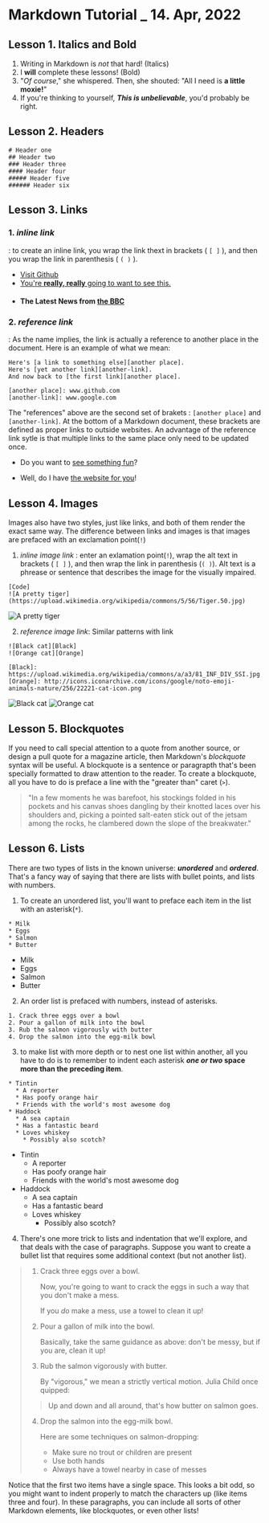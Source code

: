 # Markdown Tutorial _ 14. Apr, 2022

## Lesson 1. Italics and Bold
1. Writing in Markdown is _not_ that hard! (Italics)
2. I **will** complete these lessons! (Bold)
3. "_Of course_," she whispered. Then, she shouted: "All I need is **a little moxie!**"
4. If you're thinking to yourself, **_This is unbelievable_**, you'd probably be right.


## Lesson 2. Headers
```
# Header one
## Header two
### Header three
#### Header four
##### Header five
###### Header six
```

## Lesson 3. Links

### 1. _inline link_ 
: to create an inline link, you wrap the link thext in brackets ( `[ ]` ), and then you wrap the link in parenthesis ( `( )` ). 
- [Visit Github](www.github.com)
- [You're **really, really** going to want to see this.](www.dailykitten.com)
- #### The Latest News from [the BBC](www.bbc.com/news)
### 2. _reference link_ 
: As the name implies, the link is actually a reference to another place in the document. Here is an example of what we mean:

```
Here's [a link to something else][another place].
Here's [yet another link][another-link].
And now back to [the first link][another place].

[another place]: www.github.com
[another-link]: www.google.com
```
The "references" above are the second set of brakets : `[another place]` and `[another-link]`.
At the bottom of a Markdown document, these brackets are defined as proper links to outside websites. An advantage of the reference link sytle is that multiple links to the same place only need to be updated once.

- Do you want to [see something fun][a fun place]?

- Well, do I have [the website for you][another fun place]!

[a fun place]: www.zombo.com
[another fun place]: www.stumbleupon.com


## Lesson 4. Images

Images also have two styles, just like links, and both of them render the exact same way. The difference between links and images is that images are prefaced with an exclamation point(`!`)
1. _inline image link_
: enter an exlamation point(`!`), wrap the alt text in brackets ( `[ ]` ), and then wrap the link in parenthesis (`( )`). Alt text is a phrease or sentence that describes the image for the visually impaired.

```
[Code]
![A pretty tiger](https://upload.wikimedia.org/wikipedia/commons/5/56/Tiger.50.jpg)
```

![A pretty tiger](https://upload.wikimedia.org/wikipedia/commons/5/56/Tiger.50.jpg)

2. _reference image link_: Similar patterns with link

```
![Black cat][Black]
![Orange cat][Orange]

[Black]: https://upload.wikimedia.org/wikipedia/commons/a/a3/81_INF_DIV_SSI.jpg
[Orange]: http://icons.iconarchive.com/icons/google/noto-emoji-animals-nature/256/22221-cat-icon.png

```

![Black cat][Black]
![Orange cat][Orange]

[Black]: https://upload.wikimedia.org/wikipedia/commons/a/a3/81_INF_DIV_SSI.jpg
[Orange]: http://icons.iconarchive.com/icons/google/noto-emoji-animals-nature/256/22221-cat-icon.png

## Lesson 5. Blockquotes
If you need to call special attention to a quote from another source, or design a pull quote for a magazine article, then Markdown's _blockquote_ syntax will be useful. A blockquote is a sentence or paragrapth that's been specially formatted to draw attention to the reader.
To create a blockquote, all you have to do is preface a line with the "greater than" caret (`>`).
> "In a few moments he was barefoot, his stockings folded in his pockets and his
  canvas shoes dangling by their knotted laces over his shoulders and, picking a
  pointed salt-eaten stick out of the jetsam among the rocks, he clambered down
  the slope of the breakwater."

## Lesson 6. Lists
There are two types of lists in the known universe: _**unordered**_ and _**ordered**_. That's a fancy way of saying that there are lists with bullet points, and lists with numbers.
1. To create an unordered list, you'll want to preface each item in the list with an asterisk(`*`).
```
* Milk
* Eggs
* Salmon
* Butter
```
* Milk
* Eggs
* Salmon
* Butter

2. An order list is prefaced with numbers, instead of asterisks.
```
1. Crack three eggs over a bowl
2. Pour a gallon of milk into the bowl
3. Rub the salmon vigorously with butter
4. Drop the salmon into the egg-milk bowl
```

3. to make list with more depth or to nest one list within another, all you have to do is to remember to indent each asterisk **_one or two_ space more than the preceding item**.
```
* Tintin
  * A reporter
  * Has poofy orange hair
  * Friends with the world's most awesome dog
* Haddock
  * A sea captain
  * Has a fantastic beard
  * Loves whiskey
    * Possibly also scotch?
```
* Tintin
  * A reporter
  * Has poofy orange hair
  * Friends with the world's most awesome dog
* Haddock
  * A sea captain
  * Has a fantastic beard
  * Loves whiskey
    * Possibly also scotch?

4. There's one more trick to lists and indentation that we'll explore, and that deals with the case of paragraphs. Suppose you want to create a bullet list that requires some additional context (but not another list). 

>1. Crack three eggs over a bowl.
>
>    Now, you're going to want to crack the eggs in such a way that you don't make a mess.
>
>    If you _do_ make a mess, use a towel to clean it up!
>
>2. Pour a gallon of milk into the bowl.
>
>    Basically, take the same guidance as above: don't be messy, but if you are, clean it up!
>
>3. Rub the salmon vigorously with butter.
>
>    By "vigorous," we mean a strictly vertical motion. Julia Child once quipped:
>  > Up and down and all around, that's how butter on salmon goes.
>4. Drop the salmon into the egg-milk bowl.
>
>    Here are some techniques on salmon-dropping:
>
>    * Make sure no trout or children are present
>    * Use both hands
>    * Always have a towel nearby in case of messes

Notice that the first two items have a single space. This looks a bit odd, so you might want to indent properly to match the characters up (like items three and four). In these paragraphs, you can include all sorts of other Markdown elements, like blockquotes, or even other lists!
